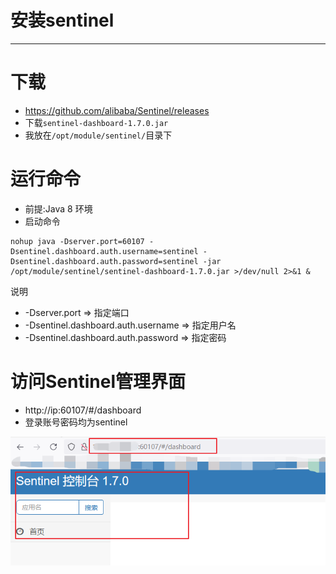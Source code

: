 #   安装sentinel

---

#   下载
+   https://github.com/alibaba/Sentinel/releases
+   下载`sentinel-dashboard-1.7.0.jar`
+   我放在`/opt/module/sentinel/`目录下

#   运行命令
+   前提:Java 8 环境
+   启动命令

```
nohup java -Dserver.port=60107 -Dsentinel.dashboard.auth.username=sentinel -Dsentinel.dashboard.auth.password=sentinel -jar /opt/module/sentinel/sentinel-dashboard-1.7.0.jar >/dev/null 2>&1 &
```

说明

+   -Dserver.port => 指定端口
+   -Dsentinel.dashboard.auth.username => 指定用户名
+   -Dsentinel.dashboard.auth.password => 指定密码

#   访问Sentinel管理界面
+   http://ip:60107/#/dashboard
+   登录账号密码均为sentinel

![](../images/2021/06/20210617155807.png)

